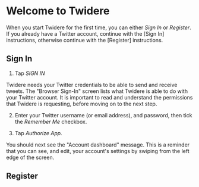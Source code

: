 # Welcome to Twidere

When you start Twidere for the first time, you can either *Sign In* or  *Register*. If you already have a Twitter account, continue with the [Sign In] instructions, otherwise continue with the [Register] instructions.

## Sign In

1. Tap _SIGN IN_

Twidere needs your Twitter credentials to be able to send and receive tweets. The "Browser Sign-In" screen lists what Twidere is able to do with your Twitter account.  It is important to read and understand the permissions that Twidere is requesting, before moving on to the next step.

2. Enter your Twitter username (or email address), and password, then tick the _Remember Me_ checkbox.

3. Tap _Authorize App_.

You should next see the "Account dashboard" message. This is a reminder that you can see, and edit, your account's settings by swiping from the left edge of the screen.



## Register


